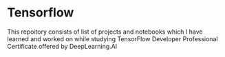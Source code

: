 # Tensorflow
This repoitory consists of list of projects and notebooks which I have learned and worked on while studying TensorFlow Developer Professional Certificate offered by DeepLearning.AI
